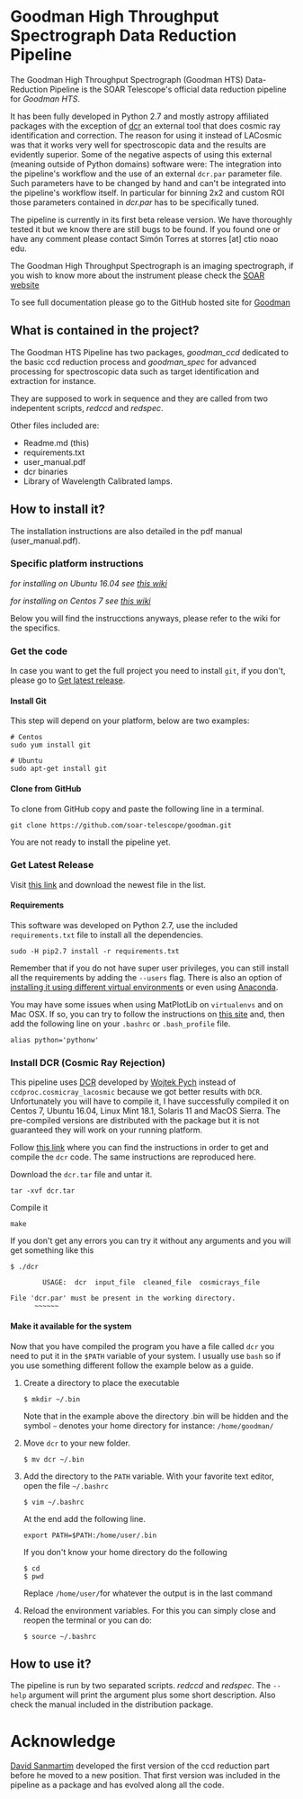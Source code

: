 # Goodman High Throughput Spectrograph Data Reduction Pipeline

The Goodman High Throughput Spectrograph (Goodman HTS) Data-Reduction Pipeline
is the SOAR Telescope's official data reduction pipeline for _Goodman HTS_.

It has been fully developed in Python 2.7 and mostly astropy affiliated packages
with the exception of [dcr](http://users.camk.edu.pl/pych/DCR/) an external tool
that does cosmic ray identification and correction. The reason for using it
instead of LACosmic was that it works very well for spectroscopic data and the
results are evidently superior. Some of the negative aspects of using this
external (meaning outside of Python domains) software were: The integration into
the pipeline's workflow and the use of an external `dcr.par` parameter file.
 Such parameters have to be changed by hand and can't be integrated into the
 pipeline's workflow itself. In particular for binning 2x2 and custom ROI those
 parameters contained in _dcr.par_ has to be specifically tuned.


The pipeline is currently in its first beta release version. We have thoroughly
tested it but we know there are still bugs to be found. If you found one or have
any comment please contact Simón Torres at storres [at] ctio noao edu.


The Goodman High Throughput Spectrograph is an imaging spectrograph, if you wish
to know more about the instrument please check the 
[SOAR website](http://www.ctio.noao.edu/soar/content/goodman-high-throughput-spectrograph)
 
To see full documentation please go to the GitHub hosted site for
[Goodman](https://soar-telescope.github.io/goodman/)

## What is contained in the project?

The Goodman HTS Pipeline has two packages, _goodman_ccd_ dedicated to the basic
ccd reduction process and _goodman_spec_ for advanced processing for 
spectroscopic data such as target identification and extraction for instance.

They are supposed to work in sequence and they are called from two indepentent 
scripts, _redccd_ and _redspec_. 

Other files included are:
- Readme.md (this)
- requirements.txt
- user_manual.pdf
- dcr binaries
- Library of Wavelength Calibrated lamps.

## How to install it?

The installation instructions are also detailed in the pdf manual
(user_manual.pdf).

### Specific platform instructions
_for installing on Ubuntu 16.04 see 
[this wiki](https://github.com/simontorres/goodman/wiki/Ubuntu-16.04-Installation-Experience)_

_for installing on Centos 7 see 
[this wiki](https://github.com/simontorres/goodman/wiki/Centos-7-Installation)_

Below you will find the instrucctions anyways, please refer to the wiki for the
specifics.

### Get the code
In case you want to get the full project you need to install `git`, if you 
don't, please go to [Get latest release](#get-latest-release). 
#### Install Git
This step will depend on your platform, below are two examples:

```shell
# Centos
sudo yum install git

# Ubuntu
sudo apt-get install git
```
#### Clone from GitHub
To clone from GitHub copy and paste the following line in a terminal.

```shell
git clone https://github.com/soar-telescope/goodman.git
```
 
You are not ready to install the pipeline yet.


### Get Latest Release 

Visit [this link](https://github.com/soar-telescope/goodman/tree/master/dist)
and download the newest file in the list.

#### Requirements

This software was developed on Python 2.7, use the included `requirements.txt`
file to install all the dependencies.

```shell
sudo -H pip2.7 install -r requirements.txt
```

Remember that if you do not have super user privileges, you can still install
all the requirements by adding the `--users` flag. There is also an option of
[installing it using different virtual environments](http://docs.python-guide.org/en/latest/dev/virtualenvs/) 
or even using [Anaconda](https://www.continuum.io/downloads).


You may have some issues when using MatPlotLib on `virtualenvs` and on Mac OSX.
If so, you can try to follow the instructions on
[this site](http://matplotlib.org/faq/osx_framework.html#osxframework-faq) and,
then add the following line on your `.bashrc` or `.bash_profile` file.

```shell
alias python='pythonw' 
```

### Install DCR (Cosmic Ray Rejection)
This pipeline uses [DCR](http://users.camk.edu.pl/pych/DCR/) developed by 
[Wojtek Pych](mailto:pych@camk.edu.pl) instead of `ccdproc.cosmicray_lacosmic` 
because we got better results with `DCR`. Unfortunately you will have to compile
it, I have successfully compiled it on Centos 7, Ubuntu 16.04, Linux Mint 18.1, 
Solaris 11 and MacOS Sierra. The pre-compiled versions are distributed with
the package but it is not guaranteed they will work on your running platform.


Follow [this link](http://users.camk.edu.pl/pych/DCR/) where you can find the 
instructions in order to get and compile the `dcr` code. 
The same instructions are reproduced here.

Download the `dcr.tar` file and untar it.
```shell
tar -xvf dcr.tar
```

Compile it
```shell
make
```

If you don't get any errors you can try it without any arguments and you will
get something like this
```shell
$ ./dcr

        USAGE:  dcr  input_file  cleaned_file  cosmicrays_file

File 'dcr.par' must be present in the working directory.
      ~~~~~~
```

#### Make it available for the system
Now that you have compiled the program you have a file called `dcr` you need to
put it in the `$PATH` variable of your system. I usually use `bash` so if you
use something different follow the example below as a guide.

 1. Create a directory to place the executable
     ```shell
     $ mkdir ~/.bin
     ```
     Note that in the example above the directory .bin will be hidden and the 
     symbol `~` denotes your home directory for instance: `/home/goodman/`
 2. Move `dcr` to your new folder.
     ```shell
     $ mv dcr ~/.bin
     ```
 3. Add the directory to the `PATH` variable. With your favorite text editor, 
 open the file `~/.bashrc`
     ```shell
     $ vim ~/.bashrc
     ```
     At the end add the following line.
     ```text
     export PATH=$PATH:/home/user/.bin
     ```
     If you don't know your home directory do the following
     ```shell
     $ cd
     $ pwd
     ```
     Replace `/home/user/`for whatever the output is in the last command
 
 4. Reload the environment variables. For this you can simply close and reopen
 the terminal or you can do:
     ```shell
     $ source ~/.bashrc
     ```

## How to use it?
 
The pipeline is run by two separated scripts. _redccd_ and _redspec_. 
The `--help` argument will print the argument plus some short description.
Also check the manual included in the distribution package.


# Acknowledge

[David Sanmartim](https://github.com/dsanmartim) developed the first version of
the ccd reduction part before he moved to a new position. That first version was
included in the pipeline as a package and has evolved along all the code.